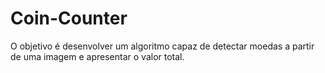 # Coin-Counter
  O objetivo é desenvolver um algoritmo capaz de detectar moedas a partir de uma imagem e apresentar o valor total.
